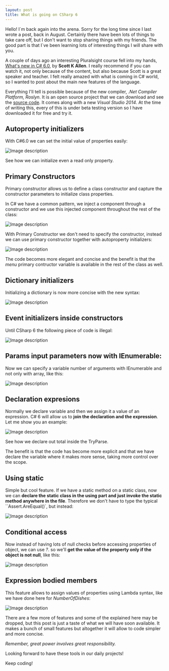 ```yaml
---
layout: post
title: What is going on CSharp 6
---
```


Hello! I´m back again into the arena. Sorry for the long time since I last wrote a post, back in August.
Certainly there have been lots of things to take care off, but I don't want to stop sharing things with my friends.
The good part is that I´ve been learning lots of interesting things I will share with you.

A couple of days ago an interesting Pluralsight course fell into my hands, [What's new in C# 6.0](http://www.pluralsight.com/courses/csharp-6-whats-new), by **Scott K Allen**. 
I really recommend if you can watch it, not only because of the content, but also because Scott is a great speaker and teacher. I felt really amazed with what is coming in C# world, so I wanted to post about the main new features of the language.

Everything I'll tell is possible because of the new compiler, *.Net Compiler Platform, Roslyn*. It is an open source project that we can download and see the [source code](http://roslyn.codeplex.com/). 
It comes along with a new *Visual Studio 2014*. At the time of writing this, every of this is under beta testing version so I have downloaded it for free and try it.

## Autoproperty initializers

With C#6.0 we can set the initial value of properties easily:

![Image description](/images/cs6/CS6.jpg)

See how we can initialize even a read only property.

## Primary Constructors

Primary constructor allows us to define a class constructor and capture the constructor parameters to initialize class properties.

In C# we have a common pattern, we inject a component through a constructor and we use this injected component throughout the rest of the class:

![Image description](/images/cs6/CS6_2.jpg)

With Primary Constructor we don't need to specify the constructor, instead we can use primary constructor together with autoproperty initializers:

![Image description](/images/cs6/CS6_3.jpg)

The code becomes more elegant and concise and the benefit is that the _menu_ primary contructor variable is available in the rest of the class as well.

## Dictionary initializers

Initializing a dictionary is now more concise with the new syntax:

![Image description](/images/cs6/CS6_4.jpg)

## Event initializers inside constructors

Until CSharp 6 the following piece of code is illegal:

![Image description](/images/cs6/CS6_5.jpg)

## Params input parameters now with IEnumerable:

Now we can specify a variable number of arguments with IEnumerable and not only with array, like this:

![Image description](/images/cs6/CS6_6.jpg)

## Declaration expresions

Normally we declare variable and then we assign it a value of an expression. C# 6 will allow us to **join the declaration and the expression**. Let me show you an example:

![Image description](/images/cs6/CS6_7.jpg)

See how we declare out total inside the TryParse.

The benefit is that the code has become more explicit and that we have declare the variable where it makes more sense, taking more control over the scope.

## Using static

Simple but cool feature. If we have a static method on a static class, now we can **declare the static class in the using part and just invoke the static method anywhere in the file**. Therefore we don't have to type the typical ``Assert.AreEqual()`, but instead:

![Image description](/images/cs6/CS6_8.jpg)

## Conditional access

Now instead of having lots of null checks before accessing properties of object, we can use *?*. so we'll **get the value of the property only if the object is not null**, like this:

![Image description](/images/cs6/CS6_10.jpg)

## Expression bodied members

This feature allows to assign values of properties using Lambda syntax, like we have done here for _NumberOfDishes_:

![Image description](/images/cs6/CS6_11.jpg)

There are a few more of features and some of the explained here may be dropped, but this post is just a taste of what we will have soon available. It makes a bunch of small features but altogether it will allow to code simpler and more concise.

_Remember, great power involves great responsibility._

Looking forward to have these tools in our daily projects!

Keep coding!
